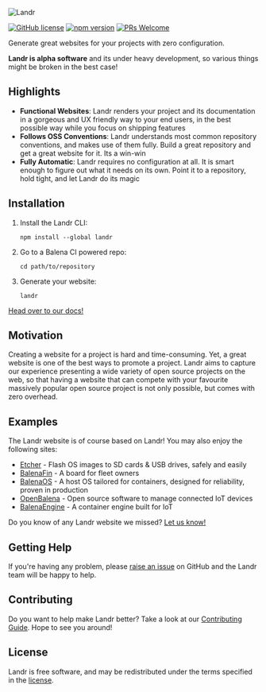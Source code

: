 ![Landr](https://raw.githubusercontent.com/balena-io/landr/master/banner.png?v=2)

[![GitHub license](https://img.shields.io/badge/license-Apache-blue.svg)](https://github.com/balena-io/landr/blob/master/LICENSE)
[![npm version](https://img.shields.io/npm/v/landr.svg?style=flat)](https://www.npmjs.com/package/landr)
[![PRs Welcome](https://img.shields.io/badge/PRs-welcome-brightgreen.svg)](https://github.com/balena-io/landr/blob/master/CONTRIBUTING.md)

Generate great websites for your projects with zero configuration.

**Landr is alpha software** and its under heavy development, so various things
might be broken in the best case!

Highlights
----------

- **Functional Websites**: Landr renders your project and its documentation in
  a gorgeous and UX friendly way to your end users, in the best possible way
  while you focus on shipping features
- **Follows OSS Conventions**: Landr understands most common repository
  conventions, and makes use of them fully. Build a great repository and get a
  great website for it. Its a win-win
- **Fully Automatic**: Landr requires no configuration at all. It is smart
  enough to figure out what it needs on its own. Point it to a repository, hold
  tight, and let Landr do its magic

Installation
------------

1. Install the Landr CLI:

    ```
    npm install --global landr
    ```

2. Go to a Balena CI powered repo:

    ```
    cd path/to/repository
    ```

3. Generate your website:

    ```
    landr
    ```

[Head over to our docs!](https://github.com/balena-io/landr/tree/master/docs)

Motivation
----------

Creating a website for a project is hard and time-consuming. Yet, a great
website is one of the best ways to promote a project. Landr aims to capture our
experience presenting a wide variety of open source projects on the web, so
that having a website that can compete with your favourite massively popular
open source project is not only possible, but comes with zero overhead.

Examples
--------

The Landr website is of course based on Landr! You may also enjoy the following
sites:

- [Etcher](https://www.balena.io/etcher/) - Flash OS images to SD cards & USB drives,
  safely and easily
- [BalenaFin](https://www.balena.io/fin/) - A board for fleet owners
- [BalenaOS](https://www.balena.io/os/) - A host OS tailored for containers, designed for
  reliability, proven in production
- [OpenBalena](https://www.balena.io/open/) - Open source software to manage connected IoT
  devices
- [BalenaEngine](https://www.balena.io/engine/) - A container engine built for IoT

Do you know of any Landr website we missed? [Let us
know!](https://github.com/balena-io/landr/issues/new?labels=examples&title=Add%20this%20Landr%20website%20to%20the%20examples)

Getting Help
------------

If you're having any problem, please [raise an
issue](https://github.com/balena-io/landr/issues/new) on GitHub and the Landr
team will be happy to help.

Contributing
------------

Do you want to help make Landr better? Take a look at our [Contributing
Guide](https://github.com/balena-io/landr/blob/master/CONTRIBUTING.md). Hope to
see you around!

License
-------

Landr is free software, and may be redistributed under the terms specified in
the [license](https://github.com/balena-io/landr/blob/master/LICENSE).
